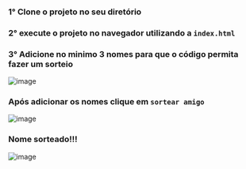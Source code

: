 ### 1° Clone o projeto no seu diretório
### 2° execute o projeto no navegador utilizando a `index.html`
### 3° Adicione no minimo 3 nomes para que o código permita fazer um sorteio


![image](https://github.com/user-attachments/assets/34bad8fc-b8c5-434e-98ce-e4c4752ae702)

### Após adicionar os nomes clique em `sortear amigo`
![image](https://github.com/user-attachments/assets/3b8afb58-be9d-49bc-a016-4bfe6b9a62c1)

### Nome sorteado!!!
![image](https://github.com/user-attachments/assets/84f3f4e1-b3d8-4744-9820-5c5843f52ce9)
